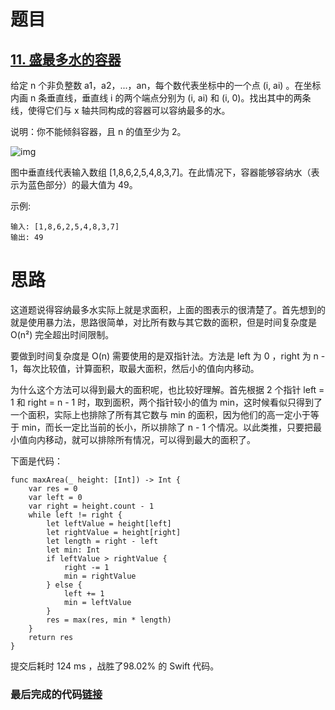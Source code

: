 # 题目

## [11. 盛最多水的容器](https://leetcode-cn.com/problems/container-with-most-water/)

给定 n 个非负整数 a1，a2，...，an，每个数代表坐标中的一个点 (i, ai) 。在坐标内画 n 条垂直线，垂直线 i 的两个端点分别为 (i, ai) 和 (i, 0)。找出其中的两条线，使得它们与 x 轴共同构成的容器可以容纳最多的水。

说明：你不能倾斜容器，且 n 的值至少为 2。

![img](https://aliyun-lc-upload.oss-cn-hangzhou.aliyuncs.com/aliyun-lc-upload/uploads/2018/07/25/question_11.jpg)

图中垂直线代表输入数组 [1,8,6,2,5,4,8,3,7]。在此情况下，容器能够容纳水（表示为蓝色部分）的最大值为 49。

 

示例:

```
输入: [1,8,6,2,5,4,8,3,7]
输出: 49
```

# 思路

这道题说得容纳最多水实际上就是求面积，上面的图表示的很清楚了。首先想到的就是使用暴力法，思路很简单，对比所有数与其它数的面积，但是时间复杂度是 O(n²) 完全超出时间限制。

要做到时间复杂度是 O(n) 需要使用的是双指针法。方法是 left 为 0 ，right 为 n - 1，每次比较值，计算面积，取最大面积，然后小的值向内移动。

为什么这个方法可以得到最大的面积呢，也比较好理解。首先根据 2 个指针 left = 1 和 right = n - 1 时，取到面积，两个指针较小的值为 min，这时候看似只得到了一个面积，实际上也排除了所有其它数与 min 的面积，因为他们的高一定小于等于 min，而长一定比当前的长小，所以排除了 n - 1 个情况。以此类推，只要把最小值向内移动，就可以排除所有情况，可以得到最大的面积了。

下面是代码：

```
func maxArea(_ height: [Int]) -> Int {
    var res = 0
    var left = 0
    var right = height.count - 1
    while left != right {
        let leftValue = height[left]
        let rightValue = height[right]
        let length = right - left
        let min: Int
        if leftValue > rightValue {
            right -= 1
            min = rightValue
        } else {
            left += 1
            min = leftValue
        }
        res = max(res, min * length)
    }
    return res
}
```

提交后耗时 124 ms ，战胜了98.02% 的 Swift 代码。

### 最后完成的代码[链接](https://github.com/pepsikirk/LeetCode/blob/master/Algorithm/9.PalindromeNumber/code.swift)





